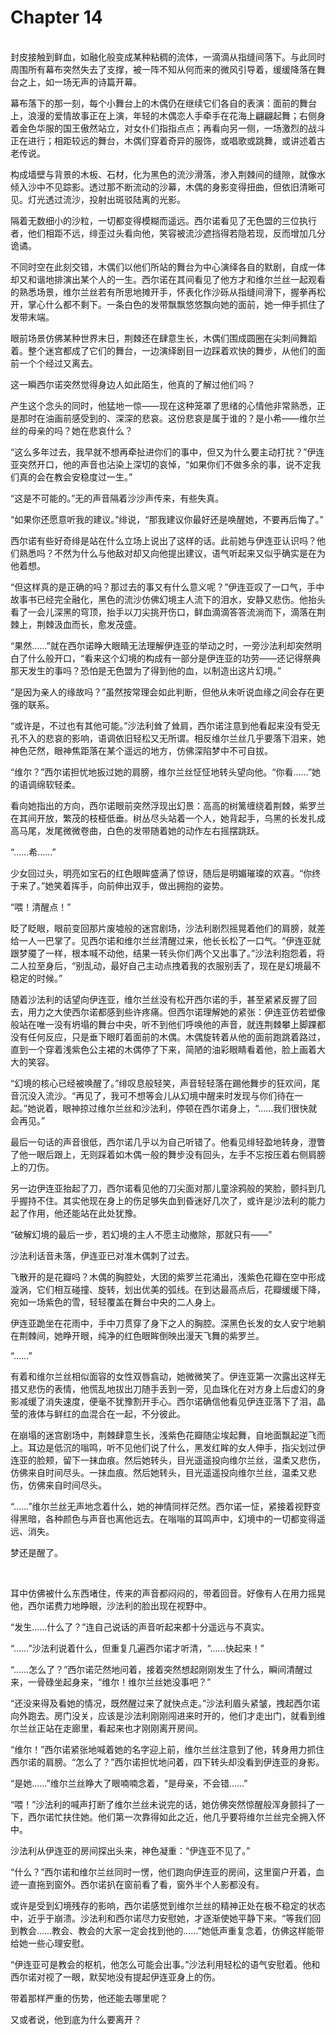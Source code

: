 # Chapter 14

<br>
封皮接触到鲜血，如融化般变成某种粘稠的流体，一滴滴从指缝间落下。与此同时周围所有幕布突然失去了支撑，被一阵不知从何而来的微风引导着，缓缓降落在舞台之上，如一场无声的诗篇开幕。

幕布落下的那一刻，每个小舞台上的木偶仍在继续它们各自的表演：面前的舞台上，浪漫的爱情故事正在上演，年轻的木偶恋人手牵手在花海上翩翩起舞；右侧身着金色华服的国王傲然站立，对女仆们指指点点；再看向另一侧，一场激烈的战斗正在进行；相距较远的舞台，木偶们穿着奇异的服饰，或唱歌或跳舞，或讲述着古老传说。

构成墙壁与背景的木板、石材，化为黑色的流沙滑落，渗入荆棘间的缝隙，就像水倾入沙中不见踪影。透过那不断流动的沙幕，木偶的身影变得扭曲，但依旧清晰可见。灯光透过流沙，投射出斑驳陆离的光影。

隔着无数细小的沙粒，一切都变得模糊而遥远。西尔诺看见了无色盟的三位执行者，他们相距不远，绯歪过头看向他，笑容被流沙遮挡得若隐若现，反而增加几分诡谲。

不同时空在此刻交错，木偶们以他们所站的舞台为中心演绎各自的默剧，自成一体却又和谐地排演出某个人的一生。西尔诺在其间看见了他方才和维尔兰丝一起观看的熟悉场景，维尔兰丝若有所思地摊开手，怀表化作沙砾从指缝间滑下，握拳再松开，掌心什么都不剩下。一条白色的发带飘飘悠悠飘向她的面前，她一伸手抓住了发带末端。

眼前场景仿佛某种世界末日，荆棘还在肆意生长，木偶们围成圆圈在尖刺间舞蹈着。整个迷宫都成了它们的舞台，一边演绎剧目一边踩着欢快的舞步，从他们的面前一个个经过又离去。

这一瞬西尔诺突然觉得身边人如此陌生，他真的了解过他们吗？

产生这个念头的同时，他猛地一惊——现在这种笼罩了思绪的心情他非常熟悉，正是那时在油画前感受到的、深深的悲哀。这份悲哀是属于谁的？是小希——维尔兰丝的母亲的吗？她在悲哀什么？

“这么多年过去，我早就不想再牵扯进你们的事中，但又为什么要主动打扰？”伊连亚突然开口，他的声音也沾染上深切的哀悼，“如果你们不做多余的事，说不定我们真的会在教会安稳度过一生。”

“这是不可能的。”无的声音隔着沙沙声传来，有些失真。

“如果你还愿意听我的建议。”绯说，“那我建议你最好还是唤醒她，不要再后悔了。”

西尔诺有些好奇绯是站在什么立场上说出了这样的话。此前她与伊连亚认识吗？他们熟悉吗？不然为什么与他敌对却又向他提出建议，语气听起来又似乎确实是在为他着想。

“但这样真的是正确的吗？那过去的事又有什么意义呢？”伊连亚叹了一口气，手中故事书已经完全融化，黑色的流沙仿佛幻境主人流下的泪水，安静又悲伤。他抬头看了一会儿深黑的穹顶，抬手以刀尖挑开伤口，鲜血滴滴答答流淌而下，滴落在荆棘上，荆棘汲血而长，愈发茂盛。

“果然……”就在西尔诺睁大眼睛无法理解伊连亚的举动之时，一旁沙法利却突然明白了什么般开口，“看来这个幻境的构成有一部分是伊连亚的功劳——还记得祭典那天发生的事吗？恐怕是无色盟为了得到他的血，以制造出这片幻境。”

“是因为亲人的缘故吗？”虽然按常理会如此判断，但他从未听说血缘之间会存在更强的联系。

“或许是，不过也有其他可能。”沙法利耸了耸肩，西尔诺注意到他看起来没有受无孔不入的悲哀的影响，语调依旧轻松又无所谓。相反维尔兰丝几乎要落下泪来，她神色茫然，眼神焦距落在某个遥远的地方，仿佛深陷梦中不可自拔。

“维尔？”西尔诺担忧地扳过她的肩膀，维尔兰丝怔怔地转头望向他。“你看……”她的语调绵软轻柔。

看向她指出的方向，西尔诺眼前突然浮现出幻景：高高的树篱缠绕着荆棘，紫罗兰在其间开放，繁茂的枝桠低垂。树丛尽头站着一个人，她背起手，乌黑的长发扎成高马尾，发尾微微卷曲，白色的发带随着她的动作左右摇摆跳跃。

“……希……”

少女回过头，明亮如宝石的红色眼眸盛满了惊讶，随后是明媚璀璨的欢喜。“你终于来了。”她笑着挥手，向前伸出双手，做出拥抱的姿势。

“喂！清醒点！”

眨了眨眼，眼前变回那片废墟般的迷宫剧场，沙法利剧烈摇晃着他们的肩膀，就差给一人一巴掌了。见西尔诺和维尔兰丝清醒过来，他长长松了一口气。“伊连亚就跟梦魇了一样，根本喊不动他，结果一转头你们两个又出事了。”沙法利抱怨着，将二人拉至身后，“别乱动，最好自己主动点拽着我的衣服别丢了，现在是幻境最不稳定的时候。”

随着沙法利的话望向伊连亚，维尔兰丝没有松开西尔诺的手，甚至紧紧反握了回去，用力之大使西尔诺都感到些许疼痛。但西尔诺理解她的紧张：伊连亚仿若塑像般站在唯一没有坍塌的舞台中央，听不到他们呼唤他的声音，就连荆棘攀上脚踝都没有任何反应，只是垂下眼盯着面前的木偶。木偶旋转着从他的面前跑跳着路过，直到一个穿着浅紫色公主裙的木偶停了下来，简陋的油彩眼睛看着他，脸上画着大大的笑容。

“幻境的核心已经被唤醒了。”绯叹息般轻笑，声音轻轻落在踢他舞步的狂欢间，尾音沉没入流沙。“再见了，我可不想等会儿从幻境中醒来时发现与你们待在一起。”她说着，眼神掠过维尔兰丝和沙法利，停顿在西尔诺身上，“……我们很快就会再见。”

最后一句话的声音很低，西尔诺几乎以为自己听错了。他看见绯轻盈地转身，澄瞥了他一眼后跟上，无则踩着如木偶一般的舞步没有回头，左手不忘按压着右侧肩膀上的刀伤。

另一边伊连亚抬起了刀，西尔诺看见他的刀尖面对那儿童涂鸦般的笑脸，颤抖到几乎握持不住。其实他现在身上的伤足够失血到昏迷好几次了，或许是沙法利的能力起了作用，他还能站在此处犹豫。

“破解幻境的最后一步，若幻境的主人不愿主动撤除，那就只有——”

沙法利话音未落，伊连亚已对准木偶刺了过去。

飞散开的是花瓣吗？木偶的胸腔处，大团的紫罗兰花涌出，浅紫色花瓣在空中形成漩涡，它们相互碰撞、旋转，划出优美的弧线。在到达最高点后，花瓣缓缓下降，宛如一场紫色的雪，轻轻覆盖在舞台中央的二人身上。

伊连亚跪坐在花雨中，手中刀贯穿了身下之人的胸腔。深黑色长发的女人安宁地躺在荆棘间，她睁开眼，纯净的红色眼眸倒映出漫天飞舞的紫罗兰。

“……”

有着和维尔兰丝相似面容的女性双唇翕动，她微微笑了。伊连亚第一次露出这样无措又悲伤的表情，他慌乱地拔出刀随手丢到一旁，见血珠化在对方身上后虚幻的身影减缓了消失速度，便毫不犹豫割开手心。西尔诺确信他看见伊连亚落下了泪，晶莹的液体与鲜红的血混合在一起，不分彼此。

在崩塌的迷宫剧场中，荆棘肆意生长，浅紫色花瓣随尘埃起舞，自地面飘起逆飞而上。耳边是低沉的嗡鸣，听不见他们说了什么，黑发红眸的女人伸手，指尖划过伊连亚的脸颊，留下一抹血痕。然后她转头，目光遥遥投向维尔兰丝，温柔又悲伤，仿佛来自时间尽头。一抹血痕。然后她转头，目光遥遥投向维尔兰丝，温柔又悲伤，仿佛来自时间尽头。

“……”维尔兰丝无声地念着什么，她的神情同样茫然。西尔诺一怔，紧接着视野变得黑暗，各种颜色与声音也离他远去。在嗡嗡的耳鸣声中，幻境中的一切都变得遥远、消失。

梦还是醒了。

<br>

耳中仿佛被什么东西堵住，传来的声音都闷闷的，带着回音。好像有人在用力摇晃他，西尔诺费力地睁眼，沙法利的脸出现在视野中。

“发生……什么了？”连自己说话的声音听起来都十分遥远与不真实。

“……”沙法利说着什么，但重复几遍西尔诺才听清，“……快起来！”

“……怎么了？”西尔诺茫然地问着，接着突然想起刚刚发生了什么，瞬间清醒过来，一骨碌坐起身来，“维尔！维尔兰丝她没事吧？”

“还没来得及看她的情况，既然醒过来了就快点走。”沙法利眉头紧皱，拽起西尔诺向外跑去。房门没关，应该是沙法利刚刚闯进来时开的，他们才走出门，就看到维尔兰丝正站在走廊里，看起来也才刚刚离开房间。

“维尔！”西尔诺紧张地喊着她的名字迎上前，维尔兰丝注意到了他，转身用力抓住西尔诺的肩膀。“怎么了？”西尔诺担忧地问着，四下转头却没看到伊连亚的身影。

“是她……”维尔兰丝睁大了眼喃喃念着，“是母亲，不会错……”

“喂！”沙法利的喊声打断了维尔兰丝未说完的话，她仿佛突然惊醒般浑身颤抖了一下，西尔诺忙扶住她。他们第一次靠得如此之近，他几乎要将维尔兰丝完全拥入怀中。

沙法利从伊连亚的房间探出头来，神色凝重：“伊连亚不见了。”

“什么？”西尔诺和维尔兰丝同时一愣，他们跑向伊连亚的房间，这里窗户开着，血迹一直拖到窗外。西尔诺扒在窗前看了看，窗外半个人影都没有。

或许是受到幻境残存的影响，西尔诺感觉到维尔兰丝的精神正处在极不稳定的状态中，近乎于崩溃。沙法利和西尔诺尽力安慰她，才逐渐使她平静下来。“等我们回到教会……教会、教会的大家一定会找到他的……”她低声重复念着，仿佛这样能带给她一些心理安慰。

“伊连亚可是教会的枢机，他怎么可能会出事。”沙法利用轻松的语气安慰着。他和西尔诺对视了一眼，默契地没有提起伊连亚身上的伤。

带着那样严重的伤势，他还能去哪里呢？

又或者说，他到底为什么要离开？
